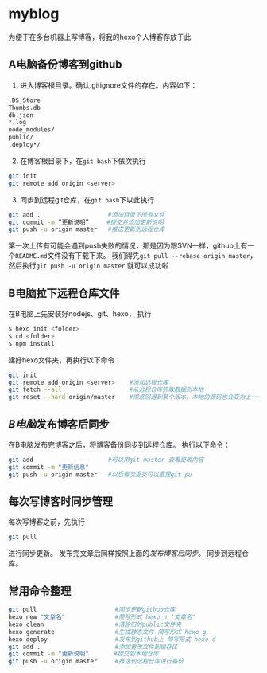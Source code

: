 # myblog
为便于在多台机器上写博客，将我的hexo个人博客存放于此

## **A电脑**备份博客到github
1. 进入博客根目录。确认.gitignore文件的存在。内容如下：
```bash
.DS_Store
Thumbs.db
db.json
*.log
node_modules/
public/
.deploy*/
```

2. 在博客根目录下，在`git bash`下依次执行
```bash
git init
git remote add origin <server>
```

3. 同步到远程git仓库，在`git bash`下以此执行

```bash
git add .                   #添加目录下所有文件
git commit -m “更新说明”     #提交并添加更新说明
git push -u origin master   #推送更新到远程仓库
```
第一次上传有可能会遇到push失败的情况，那是因为跟SVN一样，github上有一个`README.md`文件没有下载下来。
我们得先`git pull --rebase origin master`，然后执行`git push -u origin master` 就可以成功啦

## **B电脑**拉下远程仓库文件
在B电脑上先安装好nodejs、git、hexo，
执行
```bash
$ hexo init <folder>
$ cd <folder>
$ npm install
```
建好hexo文件夹，再执行以下命令：
```bash
git init
git remote add origin <server>    #添加远程仓库
git fetch --all                   #从远程仓库抓取数据到本地
git reset --hard origin/master    #彻底回退到某个版本，本地的源码也会变为上一个版本的内容
```

## ***B电脑***发布博客后同步
在B电脑发布完博客之后，将博客备份同步到远程仓库。
执行以下命令：
```bash
git add                     #可以用git master 查看更改内容
git commit -m "更新信息"
git push -u origin master   #以后每次提交可以直接git pu
```
## 每次写博客时同步管理
每次写博客之前，先执行
```bash
git pull
```
进行同步更新。
发布完文章后同样按照上面的*发布博客后同步*。 同步到远程仓库。

## 常用命令整理
```bash
git pull                      #同步更新github仓库
hexo new "文章名"              #简写形式 hexo n "文章名"
hexo clean                    #清除旧的public文件夹
hexo generate                 #生成静态文件 简写形式 hexo g
hexo deploy                   #发布到github上 简写形式 hexo d
git add .                     #添加更改文件到缓存区
git commit -m "更新说明"       #提交到本地仓库
git push -u origin master     #推送到远程仓库进行备份
```
